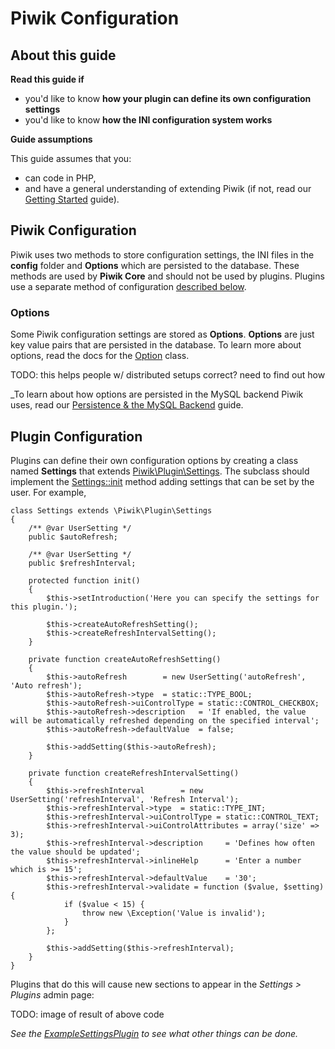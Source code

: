 # Piwik Configuration

<!-- Meta (to be deleted)
Purpose: describe INI configuration system, describe plugin settings stuff, describe use of options table (discourage use)

Audience: developers that want to know how to add configuration to their own plugins

Expected Result: 

Notes: 

What's missing? (stuff in my list that was not in when I wrote the 1st draft)
-->

## About this guide

**Read this guide if**

* you'd like to know **how your plugin can define its own configuration settings**
* you'd like to know **how the INI configuration system works**

**Guide assumptions**

This guide assumes that you:

* can code in PHP,
* and have a general understanding of extending Piwik (if not, read our [Getting Started](#) guide).

## Piwik Configuration

Piwik uses two methods to store configuration settings, the INI files in the **config** folder and **Options** which are persisted to the database. These methods are used by **Piwik Core** and should not be used by plugins. Plugins use a separate method of configuration [described below](#plugin-configuration).


### Options

Some Piwik configuration settings are stored as **Options**. **Options** are just key value pairs that are persisted in the database. To learn more about options, read the docs for the [Option](#) class.

TODO: this helps people w/ distributed setups correct? need to find out how

_To learn about how options are persisted in the MySQL backend Piwik uses, read our [Persistence & the MySQL Backend](#) guide.

<a name="plugin-configuration"></a>
## Plugin Configuration

Plugins can define their own configuration options by creating a class named **Settings** that extends [Piwik\Plugin\Settings](#). The subclass should implement the [Settings::init](#) method adding settings that can be set by the user. For example,

    class Settings extends \Piwik\Plugin\Settings
    {
        /** @var UserSetting */
        public $autoRefresh;

        /** @var UserSetting */
        public $refreshInterval;

        protected function init()
        {
            $this->setIntroduction('Here you can specify the settings for this plugin.');

            $this->createAutoRefreshSetting();
            $this->createRefreshIntervalSetting();
        }

        private function createAutoRefreshSetting()
        {
            $this->autoRefresh        = new UserSetting('autoRefresh', 'Auto refresh');
            $this->autoRefresh->type  = static::TYPE_BOOL;
            $this->autoRefresh->uiControlType = static::CONTROL_CHECKBOX;
            $this->autoRefresh->description   = 'If enabled, the value will be automatically refreshed depending on the specified interval';
            $this->autoRefresh->defaultValue  = false;

            $this->addSetting($this->autoRefresh);
        }

        private function createRefreshIntervalSetting()
        {
            $this->refreshInterval        = new UserSetting('refreshInterval', 'Refresh Interval');
            $this->refreshInterval->type  = static::TYPE_INT;
            $this->refreshInterval->uiControlType = static::CONTROL_TEXT;
            $this->refreshInterval->uiControlAttributes = array('size' => 3);
            $this->refreshInterval->description     = 'Defines how often the value should be updated';
            $this->refreshInterval->inlineHelp      = 'Enter a number which is >= 15';
            $this->refreshInterval->defaultValue    = '30';
            $this->refreshInterval->validate = function ($value, $setting) {
                if ($value < 15) {
                    throw new \Exception('Value is invalid');
                }
            };

            $this->addSetting($this->refreshInterval);
        }
    }

Plugins that do this will cause new sections to appear in the _Settings > Plugins_ admin page:

TODO: image of result of above code

_See the [ExampleSettingsPlugin](#) to see what other things can be done._